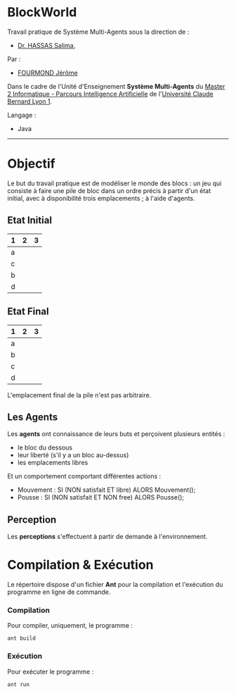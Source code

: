 # BlockWorld

Travail pratique de Système Multi-Agents sous la direction de :
- [Dr. HASSAS Salima](https://sites.google.com/site/mysitesalima/),

Par : 
- [FOURMOND Jérôme](https://github.com/jfourmond/)

Dans le cadre de l'Unité d'Enseignement **Système Multi-Agents** du [Master 2 Informatique - Parcours Intelligence Artificielle](http://master-info.univ-lyon1.fr/IA/) de l'[Université Claude Bernard Lyon 1](http://www.univ-lyon1.fr/).

Langage :
- Java

---

# Objectif

Le but du travail pratique est de modéliser le monde des blocs : un jeu qui consiste à faire une pile de bloc dans un ordre précis à partir d'un état initial, avec à disponibilité trois emplacements ; à l'aide d'agents.

## Etat Initial

| 1 | 2 | 3 |
|---|---|---|
| a |   |   |
| c |   |   |
| b |   |   |
| d |   |   |

## Etat Final

| 1 | 2 | 3 |
|---|---|---|
| a |   |   |
| b |   |   |
| c |   |   |
| d |   |   |

L'emplacement final de la pile n'est pas arbitraire.

## Les Agents
Les **agents** ont connaissance de leurs buts et perçoivent plusieurs entités :
- le bloc du dessous
- leur liberté (s'il y a un bloc au-dessus)
- les emplacements libres

Et un comportement comportant différentes actions :
- Mouvement : SI (NON satisfait ET libre) ALORS Mouvement();
- Pousse : SI (NON satisfait ET NON free) ALORS Pousse();

## Perception
Les **perceptions** s'effectuent à partir de demande à l'environnement.

# Compilation & Exécution

Le répertoire dispose d'un fichier **Ant** pour la compilation et l'exécution du programme en ligne de commande.

### Compilation

Pour compiler, uniquement, le programme :

	ant build

### Exécution

Pour exécuter le programme :

	ant run